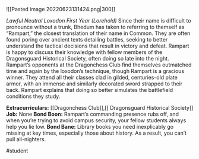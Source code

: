![[Pasted image 20220623131424.png|300]]

*Lawful Neutral Loxodon First Year (Lorehold)*
Since their name is difficult to pronounce without a trunk, Bhedum has taken to referring to themself as “Rampart,” the closest translation of their name in Common. They are often found poring over ancient texts detailing battles, seeking to better understand the tactical decisions that result in victory and defeat. Rampart is happy to discuss their knowledge with fellow members of the Dragonsguard Historical Society, often doing so late into the night. 
Rampart’s opponents at the Dragonchess Club find themselves outmatched time and again by the loxodon’s technique, though Rampart is a gracious winner. They attend all their classes clad in gilded, centuries-old plate armor, with an immense and similarly decorated sword strapped to their back. Rampart explains that doing so better simulates the battlefield conditions they study. 

**Extracurriculars:** [[Dragonchess Club]],[[ Dragonsguard Historical Society]]
**Job:** None 
**Bond Boon:** Rampart’s commanding presence rubs off, and when you’re trying to avoid campus security, your fellow students always help you lie low. 
**Bond Bane:** Library books you need inexplicably go missing at key times, especially those about history. As a result, you can’t pull all-nighters.

#student